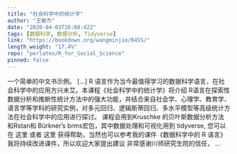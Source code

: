 ```yaml
---
title: "社会科学中的统计学"
author: "王敏杰"
date: "2020-04-03T16:08:42Z"
tags: [数据科学, 数据分析, Tidyverse]
link: "https://bookdown.org/wangminjie/R4SS/"
length_weight: "17.4%"
repo: "perlatex/R_for_Social_Science"
pinned: false
---
```


一个简单的中文书示例。 [...] R 语言作为当今最值得学习的数据科学语言，在社会科学中的应用方兴未艾。本课程《社会科学中的统计学》将介绍 R语言在探索性数据分析和推断性统计方法中的强大功能，并结合来自社会学、心理学、教育学、语言学等学科的研究实例，对多元回归、逻辑斯蒂回归、多水平模型等高级统计方法在社会科学中的应用进行探讨。 课程会用到Kruschke 的贝叶斯数据分析方法和Rstan和 Bürkner’s brms宏包，其中数据处理和可视化用到 tidyverse, 您可以在 这里 或者 这里 获得帮助，当然也可以参考我的课件《数据科学中的 R 语言》 我将持续改进课件，所以欢迎大家提出建议 非常感谢川师研究生院的信任， ...
